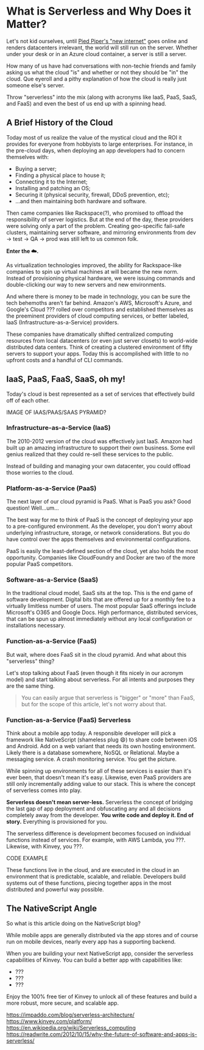 # What is Serverless and Why Does it Matter?

Let's not kid ourselves, until [Pied Piper's "new internet"](https://www.wired.com/2017/06/pied-pipers-new-internet-isnt-just-possible-almost/) goes online and renders datacenters irrelevant, the world will still run on the server. Whether under your desk or in an Azure cloud container, a server is still a server.

How many of us have had conversations with non-techie friends and family asking us what the cloud "is" and whether or not they should be "in" the cloud. Que eyeroll and a pithy explanation of how the cloud is really just someone else's server.

Throw "serverless" into the mix (along with acronyms like IaaS, PaaS, SaaS, and FaaS) and even the best of us end up with a spinning head.

## A Brief History of the Cloud

Today most of us realize the value of the mystical cloud and the ROI it provides for everyone from hobbyists to large enterprises. For instance, in the pre-cloud days, when deploying an app developers had to concern themselves with:

- Buying a server;
- Finding a physical place to house it;
- Connecting it to the Internet;
- Installing and patching an OS;
- Securing it (physical security, firewall, DDoS prevention, etc);
- ...and then maintaining both hardware and software.

Then came companies like Rackspace(?), who promised to offload the responsibility of server logistics. But at the end of the day, these providers were solving only a part of the problem. Creating geo-specific fail-safe clusters, maintaining server software, and mirroring environments from dev -> test -> QA -> prod was still left to us common folk.

**Enter the ☁️.**

As virtualization technologies improved, the ability for Rackspace-like companies to spin up virtual machines at will became the new norm. Instead of provisioning physical hardware, we were issuing commands and double-clicking our way to new servers and new environments.

And where there is money to be made in technology, you can be sure the tech behemoths aren't far behind. Amazon's AWS, Microsoft's Azure, and Google's Cloud ??? rolled over competitors and established themselves as the preeminent providers of cloud computing services, or better labeled, IaaS (Infrastructure-as-a-Service) providers.

These companies have dramatically shifted centralized computing resources from local datacenters (or even just server closets) to world-wide distributed data centers. Think of creating a clustered environment of fifty servers to support your apps. Today this is accomplished with little to no upfront costs and a handful of CLI commands.

## IaaS, PaaS, FaaS, SaaS, oh my!

Today's cloud is best represented as a set of services that effectively build off of each other.

IMAGE OF IAAS/PAAS/SAAS PYRAMID?

### Infrastructure-as-a-Service (IaaS)

The 2010-2012 version of the cloud was effectively just IaaS. Amazon had built up an amazing infrastructure to support their own business. Some evil genius realized that they could re-sell these services to the public.

Instead of building and managing your own datacenter, you could offload those worries to the cloud.

### Platform-as-a-Service (PaaS)

The next layer of our cloud pyramid is PaaS. What is PaaS you ask? Good question! Well...um...

The best way for me to think of PaaS is the concept of deploying your app to a pre-configured environment. As the developer, you don't worry about underlying infrastructure, storage, or network considerations. But you do have control over the apps themselves and environmental configurations.

PaaS is easily the least-defined section of the cloud, yet also holds the most opportunity. Companies like CloudFoundry and Docker are two of the more popular PaaS competitors.

### Software-as-a-Service (SaaS)

In the traditional cloud model, SaaS sits at the top. This is the end game of software development. Digital bits that are offered up for a monthly fee to a virtually limitless number of users. The most popular SaaS offerings include Microsoft's O365 and Google Docs. High performance, distributed services, that can be spun up almost immediately without any local configuration or installations necessary.

### Function-as-a-Service (FaaS)

But wait, where does FaaS sit in the cloud pyramid. And what about this "serverless" thing?

Let's stop talking about FaaS (even though it fits nicely in our acronym model) and start talking about serverless. For all intents and purposes they are the same thing.

> You can easily argue that serverless is "bigger" or "more" than FaaS, but for the scope of this article, let's not worry about that.

### Function-as-a-Service (FaaS) Serverless

Think about a mobile app today. A responsible developer will pick a framework like NativeScript (shameless plug 😄) to share code between iOS and Android. Add on a web variant that needs its own hosting environment. Likely there is a database somewhere, NoSQL or Relational. Maybe a messaging service. A crash monitoring service. You get the picture.

While spinning up environments for all of these services is easier than it's ever been, that doesn't mean it's easy. Likewise, even PaaS providers are still only incrementally adding value to our stack. This is where the concept of serverless comes into play.

**Serverless doesn't mean server-less.** Serverless the concept of bridging the last gap of app deployment and obfuscating any and all decisions completely away from the developer. **You write code and deploy it. End of story.** Everything is provisioned for you.

The serverless difference is development becomes focused on individual functions instead of services. For example, with AWS Lambda, you ???. Likewise, with Kinvey, you ???.

CODE EXAMPLE

These functions live in the cloud, and are executed in the cloud in an environment that is predictable, scalable, and reliable. Developers build systems out of these functions, piecing together apps in the most distributed and powerful way possible.

## The NativeScript Angle

So what is this article doing on the NativeScript blog?

While mobile apps are generally distributed via the app stores and of course run on mobile devices, nearly every app has a supporting backend.

When you are building your next NativeScript app, consider the serverless capabilities of Kinvey. You can build a better app with capabilities like:

- ???
- ???
- ???

Enjoy the 100% free tier of Kinvey to unlock all of these features and build a more robust, more secure, and scalable app.

https://impaddo.com/blog/serverless-architecture/
https://www.kinvey.com/platform/
https://en.wikipedia.org/wiki/Serverless_computing
https://readwrite.com/2012/10/15/why-the-future-of-software-and-apps-is-serverless/

